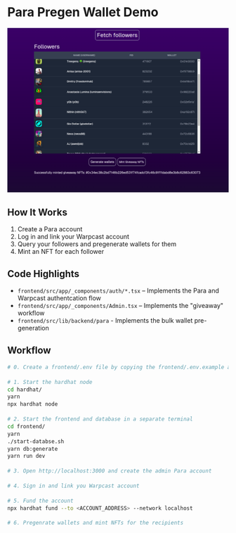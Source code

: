 # Para Pregen Wallet Demo

![Demo](images/Screenshot%20from%202025-03-24%2016-33-43.png)

## How It Works

1. Create a Para account
2. Log in and link your Warpcast account
3. Query your followers and pregenerate wallets for them
4. Mint an NFT for each follower

## Code Highlights

- `frontend/src/app/_components/auth/*.tsx` – Implements the Para and Warpcast authentcation flow
- `frontend/src/app/_components/Admin.tsx` – Implements the "giveaway" workflow
- `frontend/src/lib/backend/para` - Implements the bulk wallet pre-generation

## Workflow

```bash
# 0. Create a frontend/.env file by copying the frontend/.env.example and fill in with the correct values

# 1. Start the hardhat node
cd hardhat/
yarn
npx hardhat node

# 2. Start the frontend and database in a separate terminal
cd frontend/
yarn
./start-databse.sh
yarn db:generate
yarn run dev

# 3. Open http://localhost:3000 and create the admin Para account

# 4. Sign in and link you Warpcast account

# 5. Fund the account
npx hardhat fund --to <ACCOUNT_ADDRESS> --network localhost

# 6. Pregenrate wallets and mint NFTs for the recipients
```
